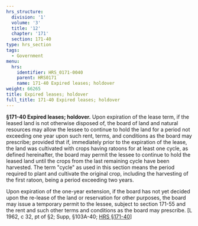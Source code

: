 ```yaml
---
hrs_structure:
  division: '1'
  volume: '3'
  title: '12'
  chapter: '171'
  section: 171-40
type: hrs_section
tags:
  - Government
menu:
  hrs:
    identifier: HRS_0171-0040
    parent: HRS0171
    name: 171-40 Expired leases; holdover
weight: 66265
title: Expired leases; holdover
full_title: 171-40 Expired leases; holdover
---
```

**§171-40 Expired leases; holdover.** Upon expiration of the lease term, if the leased land is not otherwise disposed of, the board of land and natural resources may allow the lessee to continue to hold the land for a period not exceeding one year upon such rent, terms, and conditions as the board may prescribe; provided that if, immediately prior to the expiration of the lease, the land was cultivated with crops having ratoons for at least one cycle, as defined hereinafter, the board may permit the lessee to continue to hold the leased land until the crops from the last remaining cycle have been harvested. The term "cycle" as used in this section means the period required to plant and cultivate the original crop, including the harvesting of the first ratoon, being a period exceeding two years.

Upon expiration of the one-year extension, if the board has not yet decided upon the re-lease of the land or reservation for other purposes, the board may issue a temporary permit to the lessee, subject to section 171-55 and the rent and such other terms and conditions as the board may prescribe. [L 1962, c 32, pt of §2; Supp, §103A-40; [HRS §171-40](/title-12/chapter-171/section-171-40/)]